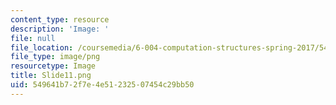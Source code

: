 ```yaml
---
content_type: resource
description: 'Image: '
file: null
file_location: /coursemedia/6-004-computation-structures-spring-2017/549641b72f7e4e51232507454c29bb50_Slide11.png
file_type: image/png
resourcetype: Image
title: Slide11.png
uid: 549641b7-2f7e-4e51-2325-07454c29bb50
---
```

